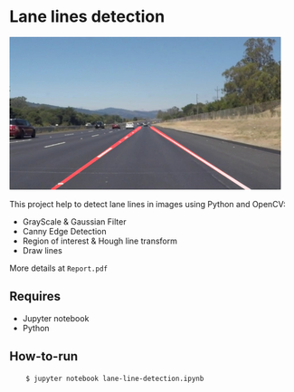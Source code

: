 # **Lane lines detection** 
<img src="examples/laneLines_thirdPass.jpg" width="480" alt="Combined Image" />

This project help to detect lane lines in images using Python and OpenCV:
- GrayScale & Gaussian Filter
- Canny Edge Detection
- Region of interest & Hough line transform
- Draw lines

More details at `Report.pdf`

## Requires
- Jupyter notebook
- Python

## How-to-run
```
    $ jupyter notebook lane-line-detection.ipynb
```